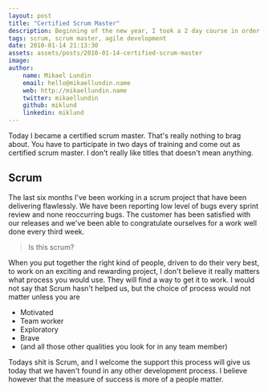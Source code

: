```yaml
---
layout: post
title: "Certified Scrum Master"
description: Beginning of the new year, I took a 2 day course in order to become a certified scrum master.
tags: scrum, scrum master, agile development
date: 2010-01-14 21:13:30
assets: assets/posts/2010-01-14-certified-scrum-master
image: 
author:
    name: Mikael Lundin
    email: hello@mikaellundin.name
    web: http://mikaellundin.name
    twitter: mikaellundin
    github: miklund
    linkedin: miklund
---
```


Today I became a certified scrum master. That's really nothing to brag about. You have to participate in two days of training and come out as certified scrum master. I don't really like titles that doesn't mean anything.

## Scrum

The last six months I've been working in a scrum project that have been delivering flawlessly. We have been reporting low level of bugs every sprint review and none reoccurring bugs. The customer has been satisfied with our releases and we've been able to congratulate ourselves for a work well done every third week.

> Is this scrum?

When you put together the right kind of people, driven to do their very best, to work on an exciting and rewarding project, I don't believe it really matters what process you would use. They will find a way to get it to work. I would not say that Scrum hasn't helped us, but the choice of process would not matter unless you are

* Motivated
* Team worker
* Exploratory
* Brave
* (and all those other qualities you look for in any team member)

Todays shit is Scrum, and I welcome the support this process will give us today that we haven't found in any other development process. I believe however that the measure of success is more of a people matter.
